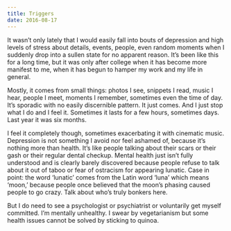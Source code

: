 ```yaml
---
title: Triggers
date: 2016-08-17
---
```


It wasn’t only lately that I would easily fall into bouts of depression and high levels of stress about details, events, people, even random moments when I suddenly drop into a sullen state for no apparent reason. It’s been like this for a long time, but it was only after college when it has become more manifest to me, when it has begun to hamper my work and my life in general.

Mostly, it comes from small things: photos I see, snippets I read, music I hear, people I meet, moments I remember, sometimes even the time of day. It’s sporadic with no easily discernible pattern. It just comes. And I just stop what I do and I feel it. Sometimes it lasts for a few hours, sometimes days. Last year it was six months.

<!--excerpt-->

I feel it completely though, sometimes exacerbating it with cinematic music. Depression is not something I avoid nor feel ashamed of, because it’s nothing more than health. It’s like people talking about their scars or their gash or their regular dental checkup. Mental health just isn’t fully understood and is clearly barely discovered because people refuse to talk about it out of taboo or fear of ostracism for appearing lunatic. Case in point: the word ‘lunatic’ comes from the Latin word ‘luna’ which means ‘moon,’ because people once believed that the moon’s phasing caused people to go crazy. Talk about who’s truly bonkers here.

But I do need to see a psychologist or psychiatrist or voluntarily get myself committed. I’m mentally unhealthy. I swear by vegetarianism but some health issues cannot be solved by sticking to quinoa.

